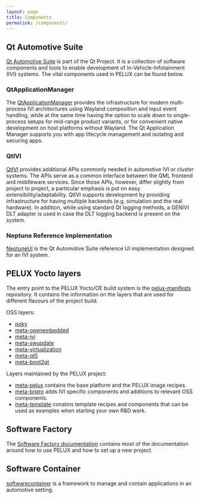 ```yaml
---
layout: page
title: Components
permalink: /components/
---
```


## Qt Automotive Suite

[Qt Automotive Suite](https://www.qt.io/qt-automotive-suite/) is part of the Qt
Project. It is a collection of software components and tools to enable
development of In-Vehicle-Infotainment (IVI) systems. The vital components used
in PELUX can be found below.

### QtApplicationManager

The [QtApplicationManager](https://doc.qt.io/QtApplicationManager/) provides the
infrastructure for modern multi-process IVI architectures using Wayland
composition and input event handling, while at the same time having the option
to scale down to single-process setups for mid-range product variants, or for
convenient native development on host platforms without Wayland. The Qt
Application Manager supports you with app lifecycle management and isolating and
securing apps.

### QtIVI

[QtIVI](https://doc.qt.io/QtIVI/) provides additional APIs commonly needed in
automotive IVI or cluster systems. The APIs serve as a common interface between
the QML frontend and middleware services. Since those APIs, however, differ
slightly from project to project, a particular emphasis is put on easy
extensibility/adaptability. QtIVI supports development by providing
infrastructure for having multiple backends (e.g. simulation and the real
hardware). In addition, while using standard Qt logging methods, a GENIVI DLT
adapter is used in case the DLT logging backend is present on the system.

### Neptune Reference Implementation

[NeptuneUI](https://doc.qt.io/NeptuneUI) is the Qt Automotive Suite reference UI
implementation designed for an IVI system.

## PELUX Yocto layers

The entry point to the PELUX Yocto/OE build system is the
[pelux-manifests](https://github.com/Pelagicore/pelux-manifests) repository. It
contains the information on the layers that are used for different flavours of
the project build.

OSS layers:

* [poky](http://git.yoctoproject.org/cgit.cgi/poky)
* [meta-openembedded](http://git.openembedded.org/meta-openembedded/)
* [meta-ivi](https://github.com/GENIVI/meta-ivi)
* [meta-swupdate](https://github.com/sbabic/meta-swupdate)
* [meta-virtualization](https://git.yoctoproject.org/cgit/cgit.cgi/meta-virtualization/)
* [meta-qt5](http://code.qt.io/cgit/yocto/meta-qt5.git/)
* [meta-boot2qt](http://code.qt.io/cgit/yocto/meta-boot2qt.git/)

Layers maintained by the PELUX project:

* [meta-pelux](https://github.com/pelagicore/meta-pelux) contains the base
  platform and the PELUX image recipes.
* [meta-bistro](https://github.com/pelagicore/meta-bistro) adds IVI specific
  components and additions to relevant OSS components.
* [meta-template](https://github.com/pelagicore/meta-template) conatins template
  recipes and components that can be used as examples when starting your own R&D
  work.

## Software Factory

The [Software Factory
documentation](//pelux.io/software-factory/) contains most of
the documentation around how to use PELUX and how to set up a new project.

## Software Container

[softwarecontainer](https://github.com/Pelagicore/softwarecontainer) is a
framework to manage and contain applications in an automotive setting.

